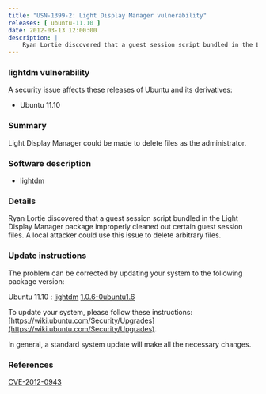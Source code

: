 ```yaml
---
title: "USN-1399-2: Light Display Manager vulnerability"
releases: [ ubuntu-11.10 ]
date: 2012-03-13 12:00:00
description: |
    Ryan Lortie discovered that a guest session script bundled in the Light Display Manager package improperly cleaned out certain guest session files. A local attacker could use this issue to delete arbitrary files. 
--- 
```

 
### lightdm vulnerability

A security issue affects these releases of Ubuntu and its derivatives:

* Ubuntu 11.10

### Summary

Light Display Manager could be made to delete files as the administrator. 

### Software description

* lightdm 

### Details

Ryan Lortie discovered that a guest session script bundled in the Light Display Manager package improperly cleaned out certain guest session files. A local attacker could use this issue to delete arbitrary files. 

### Update instructions

The problem can be corrected by updating your system to the following package version:

Ubuntu 11.10
 : [lightdm](https://launchpad.net/ubuntu/+source/lightdm) <span> [1.0.6-0ubuntu1.6](https://launchpad.net/ubuntu/+source/lightdm/1.0.6-0ubuntu1.6) </span> 

To update your system, please follow these instructions: [https://wiki.ubuntu.com/Security/Upgrades](https://wiki.ubuntu.com/Security/Upgrades).

In general, a standard system update will make all the necessary changes. 

### References

 [CVE-2012-0943](http://people.ubuntu.com/~ubuntu-security/cve/CVE-2012-0943)
 
